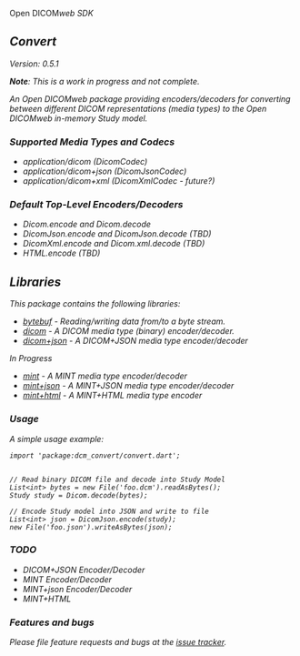 Open DICOM<em>web<em> SDK
## Convert
Version: 0.5.1

**Note**: _This is a work in progress and not complete._

An Open DICOMweb package providing encoders/decoders for converting
between different DICOM representations (media types) to the Open
DICOMweb in-memory Study model.

### Supported Media Types and Codecs

* application/dicom (DicomCodec)
* application/dicom+json (DicomJsonCodec)
* application/dicom+xml (DicomXmlCodec - future?)


### Default Top-Level Encoders/Decoders

* Dicom.encode and Dicom.decode
* DicomJson.encode and DicomJson.decode (TBD)
* DicomXml.encode and Dicom.xml.decode (TBD)
* HTML.encode (TBD)

## Libraries

This package contains the following libraries:

* [bytebuf] - Reading/writing data from/to a byte stream.
* [dicom] - A DICOM media type (binary) encoder/decoder.
* [dicom+json] - A DICOM+JSON media type encoder/decoder

In Progress

* [mint] - A MINT media type encoder/decoder
* [mint+json] - A MINT+JSON media type encoder/decoder
* [mint+html] - A MINT+HTML media type encoder



### Usage

A simple usage example:

    import 'package:dcm_convert/convert.dart';


    // Read binary DICOM file and decode into Study Model
    List<int> bytes = new File('foo.dcm').readAsBytes();
    Study study = Dicom.decode(bytes);

    // Encode Study model into JSON and write to file
    List<int> json = DicomJson.encode(study);
    new File('foo.json').writeAsBytes(json);

### _TODO_

* DICOM+JSON Encoder/Decoder
* MINT Encoder/Decoder
* MINT+json Encoder/Decoder
* MINT+HTML

### Features and bugs

Please file feature requests and bugs at the [issue tracker][tracker].

[bytebuf]:  https://github.com/OpenDICOMweb/convert/blob/master/lib/bytebuf.dart
[dicom]:  https://github.com/OpenDICOMweb/convert/blob/master/lib/dicom.dart
[dicom+json]:  https://github.com/OpenDICOMweb/convert/blob/master/lib/dicom_json.dart
[mint]:  https://github.com/OpenDICOMweb/convert/blob/master/lib/mint.dart
[mint+json]:  https://github.com/OpenDICOMweb/convert/blob/master/lib/mint_json.dart
[mint+html]: https://github.com/OpenDICOMweb/convert/blob/master/lib/mint_html.dart
[tracker]: https://github.com/OpenDICOMweb/convert/issues
